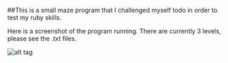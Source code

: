 ##This is a small maze program that I challenged myself todo in order to test my ruby skills.

Here is a screenshot of the program running. There are currently 3 levels, please see the .txt files.

![alt tag](https://cloud.githubusercontent.com/assets/16928726/18809202/086591ac-8244-11e6-864a-c552b76c2690.png)
